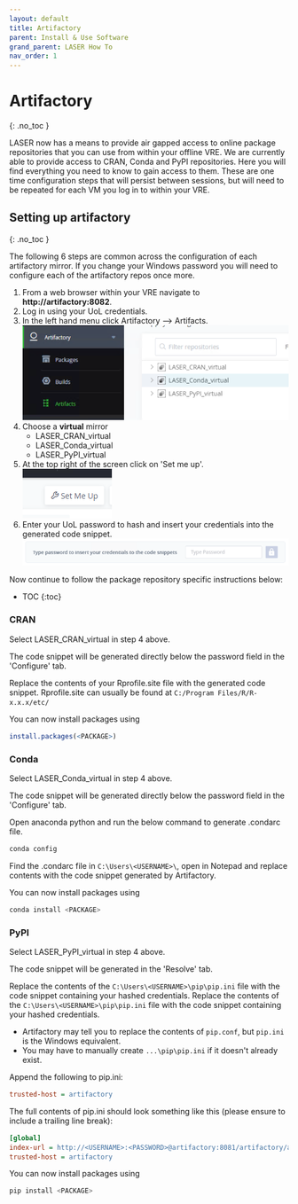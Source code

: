 ```yaml
---
layout: default
title: Artifactory
parent: Install & Use Software
grand_parent: LASER How To
nav_order: 1
---
```


# Artifactory 
{: .no_toc }

LASER now has a means to provide air gapped access to online package repositories that you can use from within your offline VRE. We are currently able to provide access to CRAN, Conda and PyPI repositories. Here you will find everything you need to know to gain access to them. These are one time configuration steps that will persist between sessions, but will need to be repeated for each VM you log in to within your VRE.

## Setting up artifactory 
{: .no_toc }

The following 6 steps are common across the configuration of each artifactory mirror. If you change your Windows password you will need to configure each of the artifactory repos once more.

1. From a web browser within your VRE navigate to **http://artifactory:8082**.
2. Log in using your UoL credentials.
3. In the left hand menu click Artifactory --> Artifacts.  
	![In left hand menu click Artifactory --> Artifacts](../../../images/artifactory/artifacts.PNG)
4. Choose a **virtual** mirror
	- LASER_CRAN_virtual 
	- LASER_Conda_virtual 
	- LASER_PyPI_virtual 
5. At the top right of the screen click on 'Set me up'.  
	![Screenshot showing the Set me up button in the top right of Artifactory](../../../images/artifactory/set_me_up.PNG)
6. Enter your UoL password to hash and insert your credentials into the generated code snippet.  
	![Screenshot showing where to enter your UoL password in Artifactory](../../../images/artifactory/enter_password.PNG)

Now continue to follow the package repository specific instructions below:
- TOC
{:toc}


### CRAN

Select LASER_CRAN_virtual in step 4 above.

The code snippet will be generated directly below the password field in the 'Configure' tab.

Replace the contents of your Rprofile.site file with the generated code snippet.
Rprofile.site can usually be found at `C:/Program Files/R/R-x.x.x/etc/`

You can now install packages using
```R
install.packages(<PACKAGE>)
```


### Conda 

Select LASER_Conda_virtual in step 4 above.

The code snippet will be generated directly below the password field in the 'Configure' tab.

Open anaconda python and run the below command to generate .condarc file.

```python
conda config
```

Find the .condarc file in `C:\Users\<USERNAME>\`, open in Notepad and replace contents with the code snippet generated by Artifactory.

You can now install packages using
```python
conda install <PACKAGE>
```


### PyPI

Select LASER_PyPI_virtual in step 4 above.

The code snippet will be generated in the 'Resolve' tab.

Replace the contents of the `C:\Users\<USERNAME>\pip\pip.ini` file with the code snippet containing your hashed credentials. 
Replace the contents of the `C:\Users\<USERNAME>\pip\pip.ini` file with the code snippet containing your hashed credentials. 
- Artifactory may tell you to replace the contents of `pip.conf`, but `pip.ini` is the Windows equivalent.
- You may have to manually create `...\pip\pip.ini` if it doesn't already exist.  

Append the following to pip.ini:
```ini
trusted-host = artifactory
```

The full contents of pip.ini should look something like this (please ensure to include a trailing line break):
```ini
[global]
index-url = http://<USERNAME>:<PASSWORD>@artifactory:8081/artifactory/api/pypi/LASER_PyPT_virtual/simple
trusted-host = artifactory

```

You can now install packages using
```python
pip install <PACKAGE>
```
